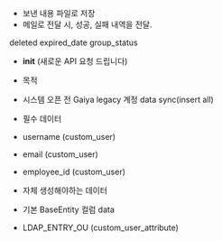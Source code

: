 - 보낸 내용 파일로 저장
- 메일로 전달 시, 성공, 실패 내역을 전달.

deleted
expired_date
group_status

- **init** (새로운 API 요청 드립니다)

- 목적

- 시스템 오픈 전 Gaiya legacy 계정 data sync(insert all)

- 필수 데이터

- username (custom_user)
- email (custom_user)
- employee_id (custom_user)

- 자체 생성해야하는 데이터

- 기본 BaseEntity 컬럼 data
- LDAP_ENTRY_OU (custom_user_attribute)